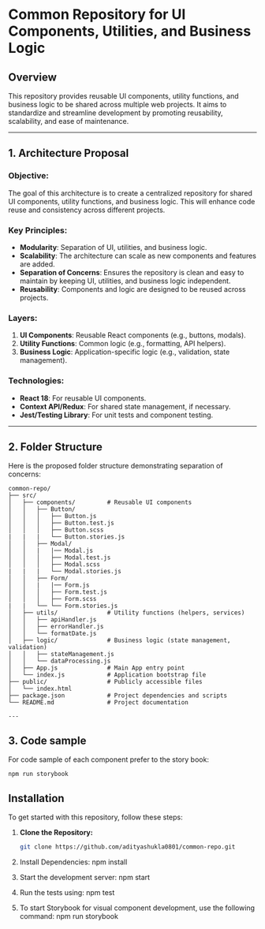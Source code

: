 # Common Repository for UI Components, Utilities, and Business Logic

## Overview

This repository provides reusable UI components, utility functions, and business logic to be shared across multiple web projects. It aims to standardize and streamline development by promoting reusability, scalability, and ease of maintenance.

---

## 1. Architecture Proposal

### Objective:

The goal of this architecture is to create a centralized repository for shared UI components, utility functions, and business logic. This will enhance code reuse and consistency across different projects.

### Key Principles:

- **Modularity**: Separation of UI, utilities, and business logic.
- **Scalability**: The architecture can scale as new components and features are added.
- **Separation of Concerns**: Ensures the repository is clean and easy to maintain by keeping UI, utilities, and business logic independent.
- **Reusability**: Components and logic are designed to be reused across projects.

### Layers:

1. **UI Components**: Reusable React components (e.g., buttons, modals).
2. **Utility Functions**: Common logic (e.g., formatting, API helpers).
3. **Business Logic**: Application-specific logic (e.g., validation, state management).

### Technologies:

- **React 18**: For reusable UI components.
- **Context API/Redux**: For shared state management, if necessary.
- **Jest/Testing Library**: For unit tests and component testing.

---

## 2. Folder Structure

Here is the proposed folder structure demonstrating separation of concerns:

```plaintext
common-repo/
├── src/
│   ├── components/         # Reusable UI components
│   │   ├── Button/
│   │   │   ├── Button.js
│   │   │   ├── Button.test.js
│   │   │   ├── Button.scss
|   |   |   └── Button.stories.js
│   │   ├── Modal/
│   │   |   |── Modal.js
│   │   │   ├── Modal.test.js
│   │   │   ├── Modal.scss
|   |   |   └── Modal.stories.js
│   │   ├── Form/
│   │   |   |── Form.js
│   │   │   ├── Form.test.js
│   │   │   ├── Form.scss
|   |   └── └── Form.stories.js
│   ├── utils/              # Utility functions (helpers, services)
│   │   ├── apiHandler.js
│   │   ├── errorHandler.js
│   │   └── formatDate.js
│   ├── logic/              # Business logic (state management, validation)
│   │   ├── stateManagement.js
│   │   └── dataProcessing.js
│   ├── App.js              # Main App entry point
│   └── index.js            # Application bootstrap file
├── public/                 # Publicly accessible files
│   └── index.html
├── package.json            # Project dependencies and scripts
└── README.md               # Project documentation

---
```

## 3. Code sample

For code sample of each component prefer to the story book:

```
npm run storybook

```

## Installation

To get started with this repository, follow these steps:

1. **Clone the Repository:**

   ```bash
   git clone https://github.com/adityashukla0801/common-repo.git

   ```

2. Install Dependencies:
   npm install

3. Start the development server:
   npm start

4. Run the tests using:
   npm test

5. To start Storybook for visual component development, use the following command:
   npm run storybook
